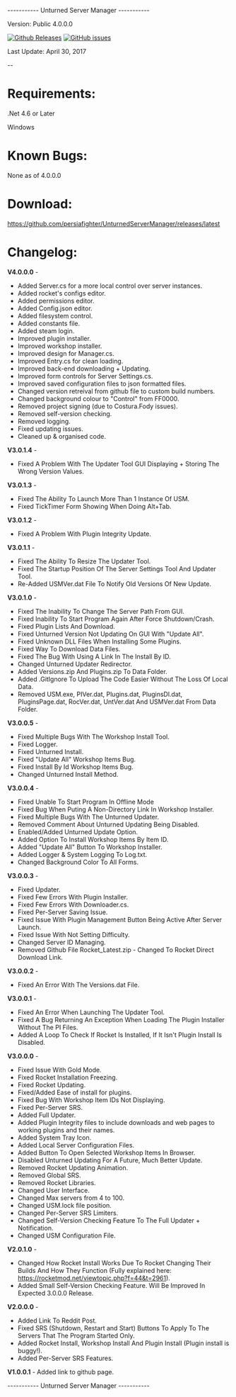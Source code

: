 ----------- Unturned Server Manager -----------

Version: Public 4.0.0.0

[![Github Releases](https://img.shields.io/github/downloads/persiafighter/UnturnedServerManager/latest/total.svg?style=plastic)](https://github.com/persiafighter/UnturnedServerManager/releases/tag/v3.0.0.5) [![GitHub issues](https://img.shields.io/github/issues/persiafighter/UnturnedServerManager.svg?style=plastic)](https://github.com/persiafighter/UnturnedServerManager/issues)

Last Update: April 30, 2017

--

# Requirements:

.Net 4.6 or Later

Windows

# Known Bugs:

None as of 4.0.0.0

# Download:

https://github.com/persiafighter/UnturnedServerManager/releases/latest

# Changelog:

**V4.0.0.0** -

* Added Server.cs for a more local control over server instances.
* Added rocket's configs editor.
* Added permissions editor.
* Added Config.json editor.
* Added filesystem control.
* Added constants file.
* Added steam login.
* Improved plugin installer.
* Improved workshop installer.
* Improved design for Manager.cs.
* Improved Entry.cs for clean loading.
* Improved back-end downloading + Updating.
* Improved form controls for Server Settings.cs.
* Improved saved configuration files to json formatted files.
* Changed version retreival from github file to custom build numbers.
* Changed background colour to "Control" from FF0000.
* Removed project signing (due to Costura.Fody issues).
* Removed self-version checking.
* Removed logging.
* Fixed updating issues.
* Cleaned up & organised code.

**V3.0.1.4** - 

* Fixed A Problem With The Updater Tool GUI Displaying + Storing The Wrong Version Values.

**V3.0.1.3** - 

* Fixed The Ability To Launch More Than 1 Instance Of USM.
* Fixed TickTimer Form Showing When Doing Alt+Tab.

**V3.0.1.2** - 

* Fixed A Problem With Plugin Integrity Update.

**V3.0.1.1** - 

* Fixed The Ability To Resize The Updater Tool.
* Fixed The Startup Position Of The Server Settings Tool And Updater Tool.
* Re-Added USMVer.dat File To Notify Old Versions Of New Update.

**V3.0.1.0** - 

* Fixed The Inability To Change The Server Path From GUI.
* Fixed Inability To Start Program Again After Force Shutdown/Crash.
* Fixed Plugin Lists And Download.
* Fixed Unturned Version Not Updating On GUI With "Update All".
* Fixed Unknown DLL Files When Installing Some Plugins.
* Fixed Way To Download Data Files.
* Fixed The Bug With Using A Link In The Install By ID.
* Changed Unturned Updater Redirector.
* Added Versions.zip And Plugins.zip To Data Folder.
* Added .GitIgnore To Upload The Code Easier Without The Loss Of Local Data.
* Removed USM.exe, PIVer.dat, Plugins.dat, PluginsDl.dat, PluginsPage.dat, RocVer.dat, UntVer.dat And USMVer.dat From Data Folder.

**V3.0.0.5** - 

* Fixed Multiple Bugs With The Workshop Install Tool.
* Fixed Logger.
* Fixed Unturned Install.
* Fixed "Update All" Workshop Items Bug.
* Fixed Install By Id Workshop Items Bug.
* Changed Unturned Install Method.

**V3.0.0.4** - 

* Fixed Unable To Start Program In Offline Mode
* Fixed Bug When Puting A Non-Directory Link In Workshop Installer.
* Fixed Multiple Bugs With The Unturned Updater.
* Removed Comment About Unturned Updating Being Disabled.
* Enabled/Added Unturned Update Option.
* Added Option To Install Workshop Items By Item ID.
* Added "Update All" Button To Workshop Installer.
* Added Logger & System Logging To Log.txt.
* Changed Background Color To All Forms.

**V3.0.0.3** - 

* Fixed Updater.
* Fixed Few Errors With Plugin Installer.
* Fixed Few Errors With Downloader.cs.
* Fixed Per-Server Saving Issue.
* Fixed Issue With Plugin Management Button Being Active After Server Launch.
* Fixed Issue With Not Setting Difficulty.
* Changed Server ID Managing.
* Removed Github File Rocket_Latest.zip - Changed To Rocket Direct Download Link.

**V3.0.0.2** - 

* Fixed An Error With The Versions.dat File.

**V3.0.0.1** - 

* Fixed An Error When Launching The Updater Tool.
* Fixed A Bug Returning An Exception When Loading The Plugin Installer Without The PI Files.
* Added A Loop To Check If Rocket Is Installed, If It Isn't Plugin Install Is Disabled.

**V3.0.0.0** - 

* Fixed Issue With Gold Mode.
* Fixed Rocket Installation Freezing.
* Fixed Rocket Updating.
* Fixed/Added Ease of install for plugins.
* Fixed Bug With Workshop Item IDs Not Displaying.
* Fixed Per-Server SRS.
* Added Full Updater.
* Added Plugin Integrity files to include downloads and web pages to working plugins and their names.
* Added System Tray Icon.
* Added Local Server Configuration Files.
* Added Button To Open Selected Workshop Items In Browser.
* Disabled Unturned Updating For A Future, Much Better Update.
* Removed Rocket Updating Animation.
* Removed Global SRS.
* Removed Rocket Libraries.
* Changed User Interface.
* Changed Max servers from 4 to 100.
* Changed USM.lock file position.
* Changed Per-Server SRS Limiters.
* Changed Self-Version Checking Feature To The Full Updater + Notification.
* Changed USM Configuration File.

**V2.0.1.0** - 

* Changed How Rocket Install Works Due To Rocket Changing Their Builds And How They Function (Fully explained here: https://rocketmod.net/viewtopic.php?f=44&t=2961).
* Added Small Self-Version Checking Feature. Will Be Improved In Expected 3.0.0.0 Release.

**V2.0.0.0** - 

* Added Link To Reddit Post.
* Fixed SRS (Shutdown, Restart and Start) Buttons To Apply To The Servers That The Program Started Only.
* Added Rocket Install, Workshop Install And Plugin Install (Plugin install is buggy!).
* Added Per-Server SRS Features.

**V1.0.0.1** - Added link to github page.

----------- Unturned Server Manager -----------
